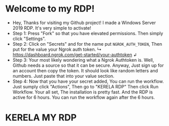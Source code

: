 # Welcome to my RDP!
- Hey, Thanks for visiting my Github project! I made a Windows Server 2019 RDP. It's very simple to activate!
- Step 1: Press "Fork" so that you have elevated permissions. Then simply click "Settings".
- Step 2: Click on "Secrets" and for the name put ```NGROK_AUTH_TOKEN```, Then put for the value your Ngrok auth token. ↳ https://dashboard.ngrok.com/get-started/your-authtoken ↲
- Step 3: Your most likely wondering what a Ngrok Authtoken is. Well, Github needs a source so that it can be secure. Anyway, Just sign up for an account then copy
the token. It should look like random letters and numbers. Just paste that into your value section.
- Step 4: Now that you have your secret added, You can run the workflow. Just sumply click "Actions", Then go to "KERELA RDP" Then click Run Workflow. Your all set,
The installation is pretty fast. And the RDP is active for 6 hours. You can run the workflow again after the 6 hours.
# KERELA MY RDP 
